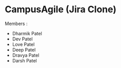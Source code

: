 # CampusAgile (Jira Clone)

Members : 
- Dharmik Patel
- Dev Patel
- Love Patel
- Deep Patel
- Dravya Patel
- Darsh Patel
